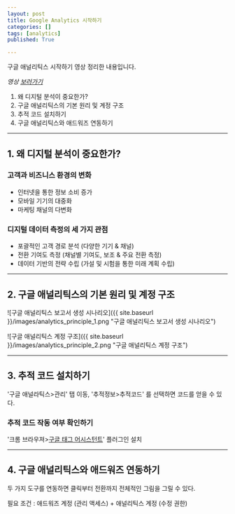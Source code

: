 ```yaml
---
layout: post
title: Google Analytics 시작하기
categories: []
tags: [analytics]
published: True

---
```


구글 애널리틱스 시작하기 영상 정리한 내용입니다.

*영상 [보러가기](https://www.youtube.com/watch?v=oWJf2a2ufG8)*

1. 왜 디지털 분석이 중요한가?
2. 구글 애널리틱스의 기본 원리 및 계정 구조
3. 추적 코드 설치하기
4. 구글 애널리틱스와 애드워즈 연동하기

----
## 1. 왜 디지털 분석이 중요한가?
### 고객과 비즈니스 환경의 변화
- 인터넷을 통한 정보 소비 증가
- 모바일 기기의 대중화
- 마케팅 채널의 다변화

### 디지털 데이터 측정의 세 가지 관점
- 포괄적인 고객 경로 분석 (다양한 기기 & 채널)
- 전환 기여도 측정 (채널별 기여도, 보조 & 주요 전환 측정)
- 데이터 기반의 전략 수립 (가설 및 시험을 통한 미래 계획 수립)

----
## 2. 구글 애널리틱스의 기본 원리 및 계정 구조
![구글 애널리틱스 보고서 생성 시나리오]({{ site.baseurl }}/images/analytics_principle_1.png "구글 애널리틱스 보고서 생성 시나리오")

![구글 애널리틱스 계정 구조]({{ site.baseurl }}/images/analytics_principle_2.png "구글 애널리틱스 계정 구조")

----
## 3. 추적 코드 설치하기
'구글 애널라틱스>관리' 탭 이동, '추적정보>추적코드' 를 선택하면 코드를 얻을 수 있다.

### 추적 코드 작동 여부 확인하기
'크롬 브라우져>[구글 태그 어시스턴트](https://chrome.google.com/webstore/detail/tag-assistant-by-google/kejbdjndbnbjgmefkgdddjlbokphdefk?hl=ko)' 플러그인 설치

----
## 4. 구글 애널리틱스와 애드워즈 연동하기
두 가지 도구를 연동하면 클릭부터 전환까지 전체적인 그림을 그릴 수 있다.

필요 조건 : 애드워즈 계정 (관리 액세스) + 애널리틱스 계정 (수정 권한)
